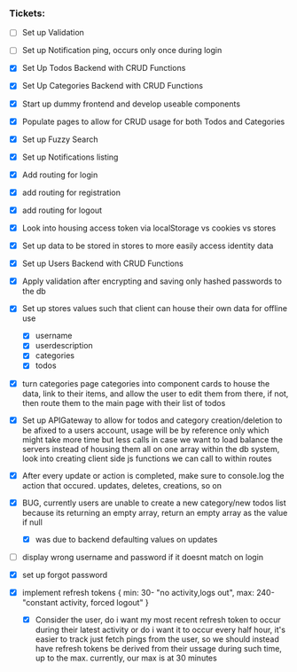 
### Tickets:
* [ ] Set up Validation
* [ ] Set up Notification ping, occurs only once during login
* [x] Set Up Todos Backend with CRUD Functions
* [x] Set Up Categories Backend with CRUD Functions
* [x] Start up dummy frontend and develop useable components
* [x] Populate pages to allow for CRUD usage for both Todos and Categories
* [x] Set up Fuzzy Search
* [x] Set up Notifications listing
* [x] Add routing for login
* [x] add routing for registration
* [x] add routing for logout
* [x] Look into housing access token via localStorage vs cookies vs stores
* [x] Set up data to be stored in stores to more easily access identity data
* [x] Set up Users Backend with CRUD Functions
* [x] Apply validation after encrypting and saving only hashed passwords to the db
* [x] Set up stores values such that client can house their own data for offline use
  * [x] username
  * [x] userdescription
  * [x] categories
  * [x] todos

* [x] turn categories page categories into component cards to house the data, link to their items, and allow the user to edit them from there, if not, then route them to the main page with their list of todos
* [x] Set up APIGateway to allow for todos and category creation/deletion to be afixed to a users account, usage will be by reference only which might take more time but less calls in case we want to load balance the servers instead of housing them all on one array within the db system, look into creating client side js functions we can call to within routes
* [x] After every update or action is completed, make sure to console.log the action that occured. updates, deletes, creations, so on
* [x] BUG, currently users are unable to create a new category/new todos list because its returning an empty array, return an empty array as the value if null
  * [x] was due to backend defaulting values on updates
* [ ] display wrong username and password if it doesnt match on login


* [x] set up forgot password
* [x] implement refresh tokens { min: 30- "no activity,logs out", max: 240-"constant activity, forced logout" }
  * [x] Consider the user, do i want my most recent refresh token to occur during their latest activity or do i want it to occur every half hour, it's easier to track just fetch pings from the user, so we should instead have refresh tokens be derived from their ussage during such time, up to the max. currently, our max is at 30 minutes
